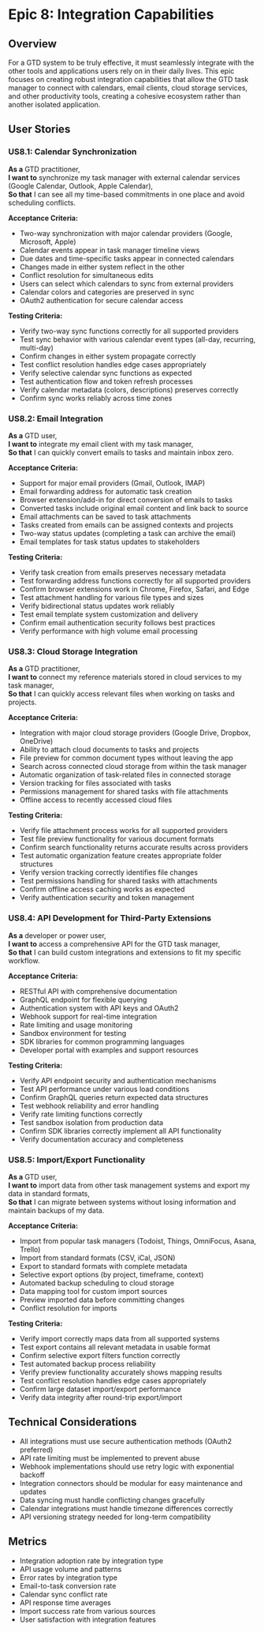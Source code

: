 # Epic 8: Integration Capabilities

## Overview
For a GTD system to be truly effective, it must seamlessly integrate with the other tools and applications users rely on in their daily lives. This epic focuses on creating robust integration capabilities that allow the GTD task manager to connect with calendars, email clients, cloud storage services, and other productivity tools, creating a cohesive ecosystem rather than another isolated application.

## User Stories

### US8.1: Calendar Synchronization
**As a** GTD practitioner,  
**I want to** synchronize my task manager with external calendar services (Google Calendar, Outlook, Apple Calendar),  
**So that** I can see all my time-based commitments in one place and avoid scheduling conflicts.

**Acceptance Criteria:**
- Two-way synchronization with major calendar providers (Google, Microsoft, Apple)
- Calendar events appear in task manager timeline views
- Due dates and time-specific tasks appear in connected calendars
- Changes made in either system reflect in the other
- Conflict resolution for simultaneous edits
- Users can select which calendars to sync from external providers
- Calendar colors and categories are preserved in sync
- OAuth2 authentication for secure calendar access

**Testing Criteria:**
- Verify two-way sync functions correctly for all supported providers
- Test sync behavior with various calendar event types (all-day, recurring, multi-day)
- Confirm changes in either system propagate correctly
- Test conflict resolution handles edge cases appropriately
- Verify selective calendar sync functions as expected
- Test authentication flow and token refresh processes
- Verify calendar metadata (colors, descriptions) preserves correctly
- Confirm sync works reliably across time zones

### US8.2: Email Integration
**As a** GTD user,  
**I want to** integrate my email client with my task manager,  
**So that** I can quickly convert emails to tasks and maintain inbox zero.

**Acceptance Criteria:**
- Support for major email providers (Gmail, Outlook, IMAP)
- Email forwarding address for automatic task creation
- Browser extension/add-in for direct conversion of emails to tasks
- Converted tasks include original email content and link back to source
- Email attachments can be saved to task attachments
- Tasks created from emails can be assigned contexts and projects
- Two-way status updates (completing a task can archive the email)
- Email templates for task status updates to stakeholders

**Testing Criteria:**
- Verify task creation from emails preserves necessary metadata
- Test forwarding address functions correctly for all supported providers
- Confirm browser extensions work in Chrome, Firefox, Safari, and Edge
- Test attachment handling for various file types and sizes
- Verify bidirectional status updates work reliably
- Test email template system customization and delivery
- Confirm email authentication security follows best practices
- Verify performance with high volume email processing

### US8.3: Cloud Storage Integration
**As a** GTD practitioner,  
**I want to** connect my reference materials stored in cloud services to my task manager,  
**So that** I can quickly access relevant files when working on tasks and projects.

**Acceptance Criteria:**
- Integration with major cloud storage providers (Google Drive, Dropbox, OneDrive)
- Ability to attach cloud documents to tasks and projects
- File preview for common document types without leaving the app
- Search across connected cloud storage from within the task manager
- Automatic organization of task-related files in connected storage
- Version tracking for files associated with tasks
- Permissions management for shared tasks with file attachments
- Offline access to recently accessed cloud files

**Testing Criteria:**
- Verify file attachment process works for all supported providers
- Test file preview functionality for various document formats
- Confirm search functionality returns accurate results across providers
- Test automatic organization feature creates appropriate folder structures
- Verify version tracking correctly identifies file changes
- Test permissions handling for shared tasks with attachments
- Confirm offline access caching works as expected
- Verify authentication security and token management

### US8.4: API Development for Third-Party Extensions
**As a** developer or power user,  
**I want to** access a comprehensive API for the GTD task manager,  
**So that** I can build custom integrations and extensions to fit my specific workflow.

**Acceptance Criteria:**
- RESTful API with comprehensive documentation
- GraphQL endpoint for flexible querying
- Authentication system with API keys and OAuth2
- Webhook support for real-time integration
- Rate limiting and usage monitoring
- Sandbox environment for testing
- SDK libraries for common programming languages
- Developer portal with examples and support resources

**Testing Criteria:**
- Verify API endpoint security and authentication mechanisms
- Test API performance under various load conditions
- Confirm GraphQL queries return expected data structures
- Test webhook reliability and error handling
- Verify rate limiting functions correctly
- Test sandbox isolation from production data
- Confirm SDK libraries correctly implement all API functionality
- Verify documentation accuracy and completeness

### US8.5: Import/Export Functionality
**As a** GTD user,  
**I want to** import data from other task management systems and export my data in standard formats,  
**So that** I can migrate between systems without losing information and maintain backups of my data.

**Acceptance Criteria:**
- Import from popular task managers (Todoist, Things, OmniFocus, Asana, Trello)
- Import from standard formats (CSV, iCal, JSON)
- Export to standard formats with complete metadata
- Selective export options (by project, timeframe, context)
- Automated backup scheduling to cloud storage
- Data mapping tool for custom import sources
- Preview imported data before committing changes
- Conflict resolution for imports

**Testing Criteria:**
- Verify import correctly maps data from all supported systems
- Test export contains all relevant metadata in usable format
- Confirm selective export filters function correctly
- Test automated backup process reliability
- Verify preview functionality accurately shows mapping results
- Test conflict resolution handles edge cases appropriately
- Confirm large dataset import/export performance
- Verify data integrity after round-trip export/import

## Technical Considerations
- All integrations must use secure authentication methods (OAuth2 preferred)
- API rate limiting must be implemented to prevent abuse
- Webhook implementations should use retry logic with exponential backoff
- Integration connectors should be modular for easy maintenance and updates
- Data syncing must handle conflicting changes gracefully
- Calendar integrations must handle timezone differences correctly
- API versioning strategy needed for long-term compatibility

## Metrics
- Integration adoption rate by integration type
- API usage volume and patterns
- Error rates by integration type
- Email-to-task conversion rate
- Calendar sync conflict rate
- API response time averages
- Import success rate from various sources
- User satisfaction with integration features
